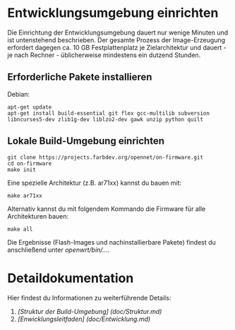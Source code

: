 Entwicklungsumgebung einrichten
===============================

Die Einrichtung der Entwicklungsumgebung dauert nur wenige Minuten und ist untenstehend beschrieben.
Der gesamte Prozess der Image-Erzeugung erfordert dagegen ca. 10 GB Festplattenplatz je Zielarchitektur und dauert - je nach Rechner - üblicherweise mindestens ein dutzend Stunden.


Erforderliche Pakete installieren
---------------------------------

Debian:

    apt-get update
    apt-get install build-essential git flex gcc-multilib subversion libncurses5-dev zlib1g-dev liblzo2-dev gawk unzip python quilt


Lokale Build-Umgebung einrichten
--------------------------------

    git clone https://projects.farbdev.org/opennet/on-firmware.git
    cd on-firmware
    make init

Eine spezielle Architektur (z.B. ar71xx)  kannst du bauen mit:
    
    make ar71xx

Alternativ kannst du mit folgendem Kommando die Firmware für alle Architekturen bauen:

    make all

Die Ergebnisse (Flash-Images und nachinstallierbare Pakete) findest du anschließend unter *openwrt/bin/...*.


Detaildokumentation
===================

Hier findest du Informationen zu weiterführende Details:

1. *[Struktur der Build-Umgebung] (doc/Struktur.md)*
2. *[Enwicklungsleitfaden] (doc/Entwicklung.md)*

